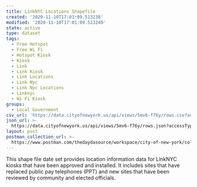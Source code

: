 ```yaml
---
title: LinkNYC Locations Shapefile
created: '2020-11-10T17:01:09.513238'
modified: '2020-11-10T17:01:09.513249'
state: active
type: dataset
tags:
  - Free Hotspot
  - Free Wi Fi
  - Hotspot Kiosk
  - Kiosk
  - Link
  - Link Kiosk
  - Link Locations
  - Link Nyc
  - Link Nyc Locations
  - Linknyc
  - Wi Fi Kiosk
groups:
  - Local Government
csv_url: 'https://data.cityofnewyork.us/api/views/5mv6-f76y/rows.csv?accessType=DOWNLOAD'
json_url: >-
  https://data.cityofnewyork.us/api/views/5mv6-f76y/rows.json?accessType=DOWNLOAD
layout: post
postman_collection_url: >-
  https://www.postman.com/thedaydasource/workspace/city-of-new-york/collection/15909983-3d49a8b3-ef16-4afa-ab3e-4cf550f2fa35
---
```

This shape file date set provides location information data for LinkNYC kiosks that have been approved and installed.
It includes sites that have replaced public pay telephones (PPT) and new sites that have been reviewed by community and elected officials.
